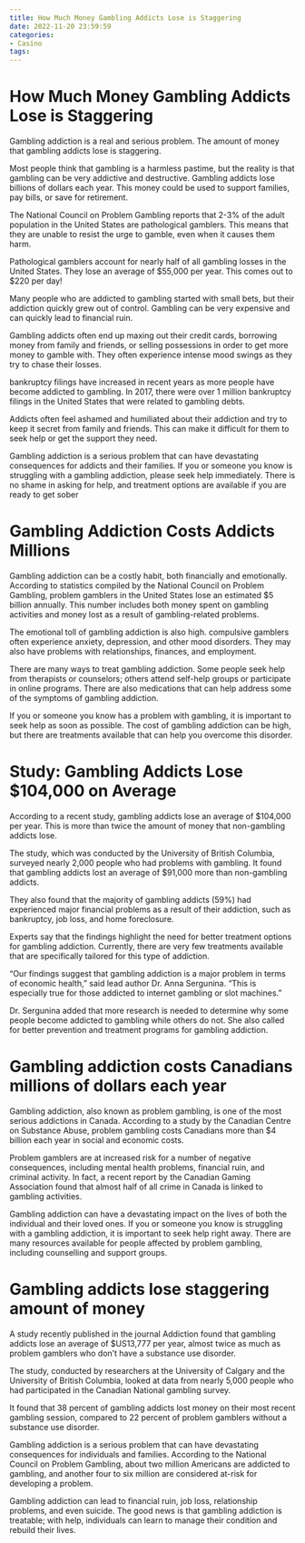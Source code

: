 ```yaml
---
title: How Much Money Gambling Addicts Lose is Staggering
date: 2022-11-20 23:59:59
categories:
- Casino
tags:
---
```



#  How Much Money Gambling Addicts Lose is Staggering

Gambling addiction is a real and serious problem. The amount of money that gambling addicts lose is staggering.

Most people think that gambling is a harmless pastime, but the reality is that gambling can be very addictive and destructive. Gambling addicts lose billions of dollars each year. This money could be used to support families, pay bills, or save for retirement.

The National Council on Problem Gambling reports that 2-3% of the adult population in the United States are pathological gamblers. This means that they are unable to resist the urge to gamble, even when it causes them harm.

Pathological gamblers account for nearly half of all gambling losses in the United States. They lose an average of $55,000 per year. This comes out to $220 per day!

Many people who are addicted to gambling started with small bets, but their addiction quickly grew out of control. Gambling can be very expensive and can quickly lead to financial ruin.

Gambling addicts often end up maxing out their credit cards, borrowing money from family and friends, or selling possessions in order to get more money to gamble with. They often experience intense mood swings as they try to chase their losses.

 bankruptcy filings have increased in recent years as more people have become addicted to gambling. In 2017, there were over 1 million bankruptcy filings in the United States that were related to gambling debts.

Addicts often feel ashamed and humiliated about their addiction and try to keep it secret from family and friends. This can make it difficult for them to seek help or get the support they need.

Gambling addiction is a serious problem that can have devastating consequences for addicts and their families. If you or someone you know is struggling with a gambling addiction, please seek help immediately. There is no shame in asking for help, and treatment options are available if you are ready to get sober

#  Gambling Addiction Costs Addicts Millions

Gambling addiction can be a costly habit, both financially and emotionally. According to statistics compiled by the National Council on Problem Gambling, problem gamblers in the United States lose an estimated $5 billion annually. This number includes both money spent on gambling activities and money lost as a result of gambling-related problems.

The emotional toll of gambling addiction is also high. compulsive gamblers often experience anxiety, depression, and other mood disorders. They may also have problems with relationships, finances, and employment.

There are many ways to treat gambling addiction. Some people seek help from therapists or counselors; others attend self-help groups or participate in online programs. There are also medications that can help address some of the symptoms of gambling addiction.

If you or someone you know has a problem with gambling, it is important to seek help as soon as possible. The cost of gambling addiction can be high, but there are treatments available that can help you overcome this disorder.

#  Study: Gambling Addicts Lose $104,000 on Average

According to a recent study, gambling addicts lose an average of $104,000 per year. This is more than twice the amount of money that non-gambling addicts lose.

The study, which was conducted by the University of British Columbia, surveyed nearly 2,000 people who had problems with gambling. It found that gambling addicts lost an average of $91,000 more than non-gambling addicts.

They also found that the majority of gambling addicts (59%) had experienced major financial problems as a result of their addiction, such as bankruptcy, job loss, and home foreclosure.

Experts say that the findings highlight the need for better treatment options for gambling addiction. Currently, there are very few treatments available that are specifically tailored for this type of addiction.

“Our findings suggest that gambling addiction is a major problem in terms of economic health,” said lead author Dr. Anna Sergunina. “This is especially true for those addicted to internet gambling or slot machines.”

Dr. Sergunina added that more research is needed to determine why some people become addicted to gambling while others do not. She also called for better prevention and treatment programs for gambling addiction.

#  Gambling addiction costs Canadians millions of dollars each year

Gambling addiction, also known as problem gambling, is one of the most serious addictions in Canada. According to a study by the Canadian Centre on Substance Abuse, problem gambling costs Canadians more than $4 billion each year in social and economic costs.

 Problem gamblers are at increased risk for a number of negative consequences, including mental health problems, financial ruin, and criminal activity. In fact, a recent report by the Canadian Gaming Association found that almost half of all crime in Canada is linked to gambling activities.

Gambling addiction can have a devastating impact on the lives of both the individual and their loved ones. If you or someone you know is struggling with a gambling addiction, it is important to seek help right away. There are many resources available for people affected by problem gambling, including counselling and support groups.

#  Gambling addicts lose staggering amount of money

A study recently published in the journal Addiction found that gambling addicts lose an average of $US13,777 per year, almost twice as much as problem gamblers who don’t have a substance use disorder.

The study, conducted by researchers at the University of Calgary and the University of British Columbia, looked at data from nearly 5,000 people who had participated in the Canadian National gambling survey.

It found that 38 percent of gambling addicts lost money on their most recent gambling session, compared to 22 percent of problem gamblers without a substance use disorder.

Gambling addiction is a serious problem that can have devastating consequences for individuals and families. According to the National Council on Problem Gambling, about two million Americans are addicted to gambling, and another four to six million are considered at-risk for developing a problem.

Gambling addiction can lead to financial ruin, job loss, relationship problems, and even suicide. The good news is that gambling addiction is treatable; with help, individuals can learn to manage their condition and rebuild their lives.